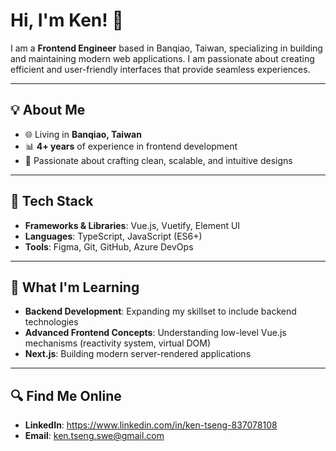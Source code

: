 # Hi, I'm Ken! 👋

I am a **Frontend Engineer** based in Banqiao, Taiwan, specializing in building and maintaining modern web applications. I am passionate about creating efficient and user-friendly interfaces that provide seamless experiences.

---

## 💡 About Me

- 🌐 Living in **Banqiao, Taiwan**
- 📊 **4+ years** of experience in frontend development
- 🎨 Passionate about crafting clean, scalable, and intuitive designs

---

## 🔧 Tech Stack

- **Frameworks & Libraries**: Vue.js, Vuetify, Element UI
- **Languages**: TypeScript, JavaScript (ES6+)
- **Tools**: Figma, Git, GitHub, Azure DevOps

---

## 🔎 What I'm Learning

- **Backend Development**: Expanding my skillset to include backend technologies
- **Advanced Frontend Concepts**: Understanding low-level Vue.js mechanisms (reactivity system, virtual DOM)
- **Next.js**: Building modern server-rendered applications

---

## 🔍 Find Me Online
- **LinkedIn**: https://www.linkedin.com/in/ken-tseng-837078108
- **Email**: ken.tseng.swe@gmail.com

